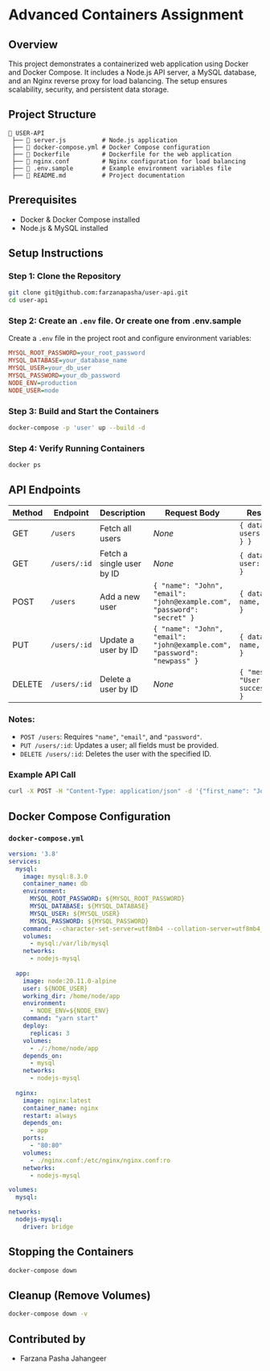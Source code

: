 # Advanced Containers Assignment

## Overview
This project demonstrates a containerized web application using Docker and Docker Compose. It includes a Node.js API server, a MySQL database, and an Nginx reverse proxy for load balancing. The setup ensures scalability, security, and persistent data storage.

## Project Structure
```
📂 USER-API
 ├── 📜 server.js          # Node.js application
 ├── 📜 docker-compose.yml # Docker Compose configuration
 ├── 📜 Dockerfile         # Dockerfile for the web application
 ├── 📜 nginx.conf         # Nginx configuration for load balancing
 ├── 📜 .env.sample        # Example environment variables file
 ├── 📜 README.md          # Project documentation
```

## Prerequisites
- Docker & Docker Compose installed
- Node.js & MySQL installed

## Setup Instructions

### Step 1: Clone the Repository
```sh
git clone git@github.com:farzanapasha/user-api.git
cd user-api
```

### Step 2: Create an `.env` file. Or create one from .env.sample
Create a `.env` file in the project root and configure environment variables:
```ini
MYSQL_ROOT_PASSWORD=your_root_password
MYSQL_DATABASE=your_database_name
MYSQL_USER=your_db_user
MYSQL_PASSWORD=your_db_password
NODE_ENV=production
NODE_USER=node
```

### Step 3: Build and Start the Containers
```sh
docker-compose -p 'user' up --build -d
```

### Step 4: Verify Running Containers
```sh
docker ps
```

## API Endpoints
| Method | Endpoint       | Description                      | Request Body                             | Response |
|--------|--------------|--------------------------------|---------------------------------|-----------|
| GET    | `/users`     | Fetch all users              | _None_                          | `{ data: { users: [...] } }` |
| GET    | `/users/:id` | Fetch a single user by ID    | _None_                          | `{ data: { user: {...} } }` |
| POST   | `/users`     | Add a new user               | `{ "name": "John", "email": "john@example.com", "password": "secret" }` | `{ data: { id, name, email } }` |
| PUT    | `/users/:id` | Update a user by ID         | `{ "name": "John", "email": "john@example.com", "password": "newpass" }` | `{ data: { id, name, email } }` |
| DELETE | `/users/:id` | Delete a user by ID         | _None_                          | `{ "message": "User deleted successfully" }` |

### Notes:
- `POST /users`: Requires `"name"`, `"email"`, and `"password"`.
- `PUT /users/:id`: Updates a user; all fields must be provided.
- `DELETE /users/:id`: Deletes the user with the specified ID.


### Example API Call
```sh
curl -X POST -H "Content-Type: application/json" -d '{"first_name": "John", "last_name": "Doe"}' http://localhost/user
```

## Docker Compose Configuration

### `docker-compose.yml`
```yaml
version: '3.8'
services:
  mysql:
    image: mysql:8.3.0
    container_name: db 
    environment:
      MYSQL_ROOT_PASSWORD: ${MYSQL_ROOT_PASSWORD}
      MYSQL_DATABASE: ${MYSQL_DATABASE}
      MYSQL_USER: ${MYSQL_USER}
      MYSQL_PASSWORD: ${MYSQL_PASSWORD}
    command: --character-set-server=utf8mb4 --collation-server=utf8mb4_general_ci
    volumes:
      - mysql:/var/lib/mysql
    networks:
      - nodejs-mysql
  
  app:
    image: node:20.11.0-alpine
    user: ${NODE_USER}
    working_dir: /home/node/app
    environment:
      - NODE_ENV=${NODE_ENV}
    command: "yarn start"
    deploy:
      replicas: 3
    volumes:
      - ./:/home/node/app
    depends_on:
      - mysql
    networks:
      - nodejs-mysql
  
  nginx:
    image: nginx:latest
    container_name: nginx
    restart: always
    depends_on:
      - app
    ports:
      - "80:80"
    volumes:
      - ./nginx.conf:/etc/nginx/nginx.conf:ro
    networks:
      - nodejs-mysql

volumes:
  mysql:

networks:
  nodejs-mysql:
    driver: bridge
```

## Stopping the Containers
```sh
docker-compose down
```

## Cleanup (Remove Volumes)
```sh
docker-compose down -v
```

## Contributed by
- Farzana Pasha Jahangeer

